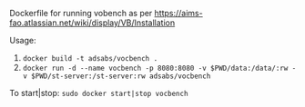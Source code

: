 Dockerfile for running vobench as per https://aims-fao.atlassian.net/wiki/display/VB/Installation

Usage:

1. `docker build -t adsabs/vocbench .`
1. `docker run -d --name vocbench -p 8080:8080 -v $PWD/data:/data/:rw -v $PWD/st-server:/st-server:rw adsabs/vocbench`

To start|stop: `sudo docker start|stop vocbench`

